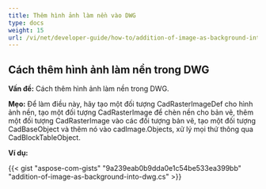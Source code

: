 ```yaml
---
title: Thêm hình ảnh làm nền vào DWG
type: docs
weight: 15
url: /vi/net/developer-guide/how-to/addition-of-image-as-background-into-dwg/
---
```


## **Cách thêm hình ảnh làm nền trong DWG**

**Vấn đề:** Cách thêm hình ảnh làm nền trong DWG.

**Mẹo:** Để làm điều này, hãy tạo một đối tượng CadRasterImageDef cho hình ảnh nền, tạo một đối tượng CadRasterImage để chèn nền cho bản vẽ, thêm một đối tượng CadRasterImage vào các đối tượng bản vẽ, tạo một đối tượng CadBaseObject và thêm nó vào cadImage.Objects, xử lý mọi thứ thông qua CadBlockTableObject.

**Ví dụ:**

{{< gist "aspose-com-gists" "9a239eab0b9dda0e1c54be533ea399bb" "addition-of-image-as-background-into-dwg.cs" >}}
